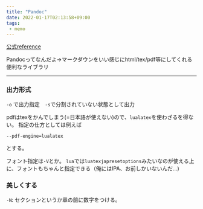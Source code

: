 ```yaml
---
title: "Pandoc"
date: 2022-01-17T02:13:58+09:00
tags:
 - memo
---
```


[公式reference]( )

Pandocってなんだよ→マークダウンをいい感じにhtml/tex/pdf等にしてくれる便利なライブラリ

---

### 出力形式

`-o` で出力指定　`-s`で分割されていない状態として出力

pdfはtexをかんでしまう(=日本語が使えない)ので、`lualatex`を使わざるを得ない。
指定の仕方としては例えば
```
--pdf-engine=lualatex
```
とする。

フォント指定は`-V`とか。
`lua`では`luatexjapresetoptions`みたいなのが使える上に、フォントもちゃんと指定できる（俺にはIPA、お前しかいないんだ...)

### 美しくする

`-N`: セクションというか章の前に数字をつける。

